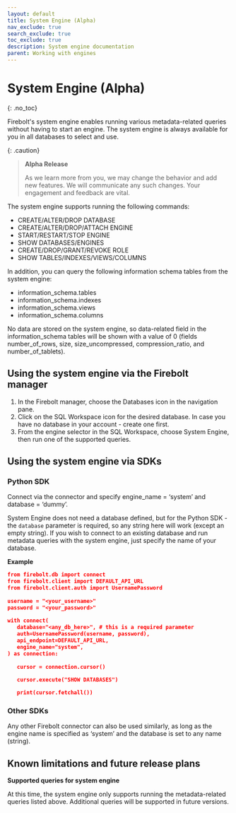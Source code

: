 ```yaml
---
layout: default
title: System Engine (Alpha)
nav_exclude: true
search_exclude: true
toc_exclude: true
description: System engine documentation
parent: Working with engines
---
```


# System Engine (Alpha)
{: .no_toc}

Firebolt's system engine enables running various metadata-related queries without having to start an engine. The system engine is always available for you in all databases to select and use. 

{: .caution}
>**Alpha Release** 
>
>As we learn more from you, we may change the behavior and add new features. We will communicate any such changes. Your engagement and feedback are vital. 

The system engine supports running the following commands:
* CREATE/ALTER/DROP DATABASE
* CREATE/ALTER/DROP/ATTACH ENGINE
* START/RESTART/STOP ENGINE  
* SHOW DATABASES/ENGINES
* CREATE/DROP/GRANT/REVOKE ROLE
* SHOW TABLES/INDEXES/VIEWS/COLUMNS

In addition, you can query the following information schema tables from the system engine:
* information_schema.tables
* information_schema.indexes
* information_schema.views
* information_schema.columns

No data are stored on the system engine, so data-related field in the information_schema tables will be shown with a value of 0 (fields number_of_rows, size, size_uncompressed, compression_ratio, and number_of_tablets).

## Using the system engine via the Firebolt manager 
1. In the Firebolt manager, choose the Databases icon in the navigation pane.
2. Click on the SQL Workspace icon for the desired database. In case you have no database in your account - create one first. 
3. From the engine selector in the SQL Workspace, choose System Engine, then run one of the supported queries.

## Using the system engine via SDKs
### Python SDK
Connect via the connector and specify engine_name = ‘system’ and database = ‘dummy’.

System Engine does not need a database defined, but for the Python SDK - the `database` parameter is required, so any string here will work (except an empty string). If you wish to connect to an existing database and run metadata queries with the system engine, just specify the name of your database.

**Example**
```json
from firebolt.db import connect
from firebolt.client import DEFAULT_API_URL
from firebolt.client.auth import UsernamePassword
 
username = "<your_username>"
password = "<your_password>"
 
with connect(
   database="<any_db_here>", # this is a required parameter
   auth=UsernamePassword(username, password),
   api_endpoint=DEFAULT_API_URL,
   engine_name="system",
) as connection:
 
   cursor = connection.cursor()
 
   cursor.execute("SHOW DATABASES")

   print(cursor.fetchall())
```

### Other SDKs
Any other Firebolt connector can also be used similarly, as long as the engine name is specified as ‘system’ and the database is set to any name (string).

## Known limitations and future release plans

**Supported queries for system engine**

At this time, the system engine only supports running the metadata-related queries listed above. Additional queries will be supported in future versions.
